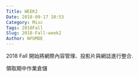 ```yaml
---
Title: WEEK2
Date: 2018-09-17 10:53
Category: Misc
Tags: 2018Fall
Slug: 2018-Fall-week2
Author: NFUMDE
---
```


2018 Fall 開始將網際內容管理、投影片與網誌進行整合.

<!-- PELICAN_END_SUMMARY -->

領取期中作業倉儲




